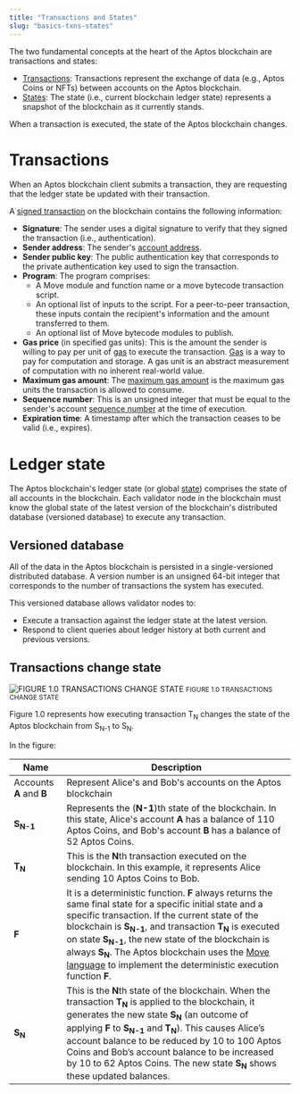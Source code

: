 ```yaml
---
title: "Transactions and States"
slug: "basics-txns-states"
---
```

The two fundamental concepts at the heart of the Aptos blockchain are transactions and states:

* [Transactions](#transactions): Transactions represent the exchange of data (e.g., Aptos Coins or NFTs) between accounts on the Aptos blockchain.
* [States](#ledger-state): The state (i.e., current blockchain ledger state) represents a snapshot of the blockchain as it currently stands.

When a transaction is executed, the state of the Aptos blockchain changes.

# Transactions

When an Aptos blockchain client submits a transaction, they are requesting that the ledger state be updated with their transaction.

A [signed transaction](/reference/glossary#transaction) on the blockchain contains the following information:

- **Signature**: The sender uses a digital signature to verify that they signed the transaction (i.e., authentication).
- **Sender address**: The sender's [account address](/reference/glossary#account-address).
- **Sender public key**: The public authentication key that corresponds to the private authentication key used to sign the transaction.
- **Program**: The program comprises:
  - A Move module and function name or a move bytecode transaction script.
  - An optional list of inputs to the script. For a peer-to-peer transaction, these inputs contain the recipient's information and the amount transferred to them.
  - An optional list of Move bytecode modules to publish.
- **Gas price** (in specified gas units): This is the amount the sender is willing to pay per unit of [gas](/reference/glossary#gas) to execute the transaction. [Gas](basics-gas-txn-fee.md) is a way to pay for computation and storage. A gas unit is an abstract measurement of computation with no inherent real-world value.
- **Maximum gas amount**: The [maximum gas amount](/reference/glossary#maximum-gas-amount) is the maximum gas units the transaction is allowed to consume.
- **Sequence number**: This is an unsigned integer that must be equal to the sender's account [sequence number](/reference/glossary#sequence-number) at the time of execution.
- **Expiration time**: A timestamp after which the transaction ceases to be valid (i.e., expires).

# Ledger state

The Aptos blockchain's ledger state (or global [state](/reference/glossary#state)) comprises the state of all accounts in the blockchain. Each validator node in the blockchain must know the global state of the latest version of the blockchain's distributed database (versioned database) to execute any transaction.

## Versioned database

All of the data in the Aptos blockchain is persisted in a single-versioned distributed database. A version number is an unsigned 64-bit integer that corresponds to the number of transactions the system has executed.

This versioned database allows validator nodes to:

- Execute a transaction against the ledger state at the latest version.
- Respond to client queries about ledger history at both current and previous versions.

## Transactions change state

![FIGURE 1.0 TRANSACTIONS CHANGE STATE](/img/docs/transactions.svg)
<small className="figure">FIGURE 1.0 TRANSACTIONS CHANGE STATE</small>

Figure 1.0 represents how executing transaction T<sub>N</sub> changes the state of the Aptos blockchain from S<sub>N-1</sub> to S<sub>N</sub>.

In the figure:

| Name | Description |
| ---- | ----------- |
| Accounts **A** and **B** | Represent Alice's and Bob's accounts on the Aptos blockchain |
| **S<sub>N-1</sub>** | Represents the (**N-1**)th state of the blockchain. In this state, Alice's account **A** has a balance of 110 Aptos Coins, and Bob's account **B** has a balance of 52 Aptos Coins. |
| **T<sub>N</sub>** | This is the **N**th transaction executed on the blockchain. In this example, it represents Alice sending 10 Aptos Coins to Bob. |
| **F** | It is a deterministic function. **F** always returns the same final state for a specific initial state and a specific transaction. If the current state of the blockchain is **S<sub>N-1</sub>**, and transaction **T<sub>N</sub>** is executed on state **S<sub>N-1</sub>**, the new state of the blockchain is always **S<sub>N</sub>**. The Aptos blockchain uses the [Move language](https://move-language.github.io/move/) to implement the deterministic execution function **F**. |
| **S<sub>N</sub>** | This is the **N**th state of the blockchain. When the transaction **T<sub>N</sub>** is applied to the blockchain, it generates the new state **S<sub>N</sub>** (an outcome of applying **F** to **S<sub>N-1</sub>** and **T<sub>N</sub>**). This causes Alice’s account balance to be reduced by 10 to 100 Aptos Coins and Bob’s account balance to be increased by 10 to 62 Aptos Coins. The new state **S<sub>N</sub>** shows these updated balances. |
